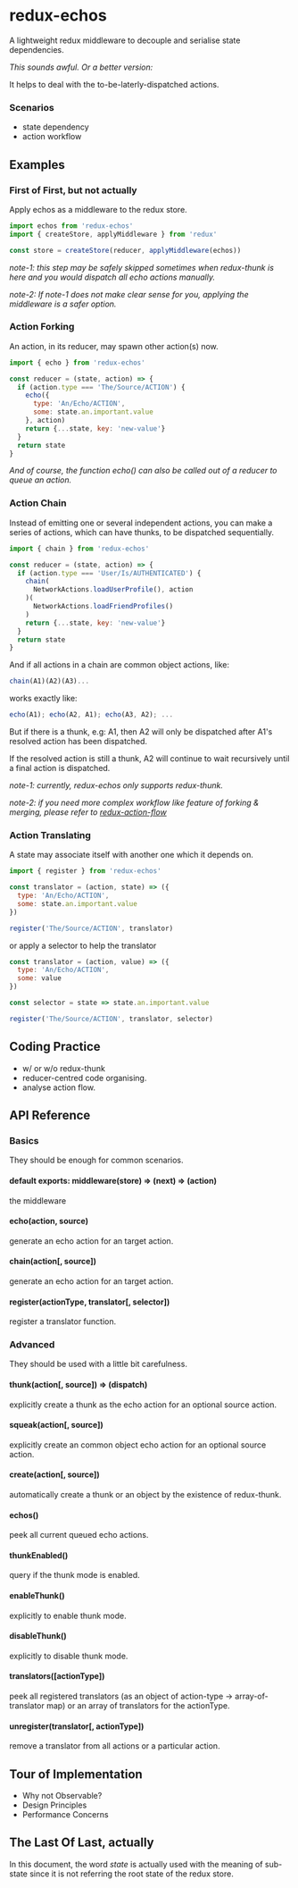 # redux-echos
A lightweight redux middleware to decouple and serialise state dependencies.

_This sounds awful. Or a better version:_

It helps to deal with the to-be-laterly-dispatched actions.

### Scenarios
- state dependency
- action workflow

## Examples
### First of First, but not actually
Apply echos as a middleware to the redux store.
~~~~js
import echos from 'redux-echos'
import { createStore, applyMiddleware } from 'redux'

const store = createStore(reducer, applyMiddleware(echos))
~~~~
_note-1: this step may be safely skipped sometimes when redux-thunk is here and you would dispatch all echo actions manually._

_note-2: If note-1 does not make clear sense for you, applying the middleware is a safer option._

### Action Forking
An action, in its reducer, may spawn other action(s) now.
~~~~js
import { echo } from 'redux-echos'

const reducer = (state, action) => {
  if (action.type === 'The/Source/ACTION') {
    echo({
      type: 'An/Echo/ACTION',
      some: state.an.important.value
    }, action)
    return {...state, key: 'new-value'}
  }
  return state
}
~~~~
_And of course, the function echo() can also be called out of a reducer to queue an action._

### Action Chain
Instead of emitting one or several independent actions, you can make a series of actions, which can have thunks, to be dispatched sequentially.
~~~~js
import { chain } from 'redux-echos'

const reducer = (state, action) => {
  if (action.type === 'User/Is/AUTHENTICATED') {
    chain(
      NetworkActions.loadUserProfile(), action
    )(
      NetworkActions.loadFriendProfiles()
    )
    return {...state, key: 'new-value'}
  }
  return state
}
~~~~
And if all actions in a chain are common object actions, like:
~~~~js
chain(A1)(A2)(A3)...
~~~~
works exactly like:
~~~~js
echo(A1); echo(A2, A1); echo(A3, A2); ...
~~~~
But if there is a thunk, e.g: A1, then A2 will only be dispatched after A1's resolved action has been dispatched.

If the resolved action is still a thunk, A2 will continue to wait recursively until a final action is dispatched.

_note-1: currently, redux-echos only supports redux-thunk._

_note-2: if you need more complex workflow like feature of forking & merging, please refer to [redux-action-flow](https://github.com/NirlStudio/redux-action-flow)_

### Action Translating
A state may associate itself with another one which it depends on.
~~~~js
import { register } from 'redux-echos'

const translator = (action, state) => ({
  type: 'An/Echo/ACTION',
  some: state.an.important.value
})

register('The/Source/ACTION', translator)
~~~~
or apply a selector to help the translator
~~~~js
const translator = (action, value) => ({
  type: 'An/Echo/ACTION',
  some: value
})

const selector = state => state.an.important.value

register('The/Source/ACTION', translator, selector)
~~~~

## Coding Practice
- w/ or w/o redux-thunk
- reducer-centred code organising.
- analyse action flow.

## API Reference
### Basics
They should be enough for common scenarios.

#### default exports: middleware(store) => (next) => (action)
the middleware

#### echo(action, source)
generate an echo action for an target action.

#### chain(action[, source])
generate an echo action for an target action.

#### register(actionType, translator[, selector])
register a translator function.

### Advanced
They should be used with a little bit carefulness.

#### thunk(action[, source]) => (dispatch)
explicitly create a thunk as the echo action for an optional source action.

#### squeak(action[, source])
explicitly create an common object echo action for an optional source action.

#### create(action[, source])
automatically create a thunk or an object by the existence of redux-thunk.

#### echos()
peek all current queued echo actions.

#### thunkEnabled()
query if the thunk mode is enabled.

#### enableThunk()
explicitly to enable thunk mode.

#### disableThunk()
explicitly to disable thunk mode.

#### translators([actionType])
peek all registered translators (as an object of action-type -> array-of-translator map) or an array of translators for the actionType.

#### unregister(translator[, actionType])
remove a translator from all actions or a particular action.

## Tour of Implementation
- Why not Observable?
- Design Principles
- Performance Concerns

## The Last Of Last, actually
In this document, the word _state_ is actually used with the meaning of sub-state since it is not referring the root state of the redux store.
